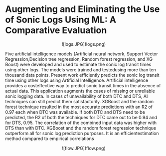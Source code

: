 # Augmenting and Eliminating the Use of Sonic Logs Using ML: A Comparative Evaluation

<p align="center">
![logs.JPG](logs.png)
</p>

Five artificial intelligence models (Artificial neural network, Support Vector Regression,Decision tree regression, Random forest regression, and XG Boost) were developed and used to estimate the sonic log transit times using other logs.  The models were trained and testedusing more than ten thousand data points.  Present work efficiently predicts the sonic log transit time using other logs using Artificial Intelligence.  Artificial intelligence provides a costeffective way to predict sonic transit times in the absence of actual data. This application augments the cases of missing or unreliable sonic logging data. In cases of unavailability of both DTC and DTS, AI techniques can still predict them satisfactorily. XGBoost and the random forest technique resulted in the most accurate predictions with an R2 of 0.97 each when DTC was available. If both DTC and DTS need to be predicted, the R2 of both the techniques for DTC came out to be 0.94 and for DTS, 0.95. The correlation of the combined input data was higher with DTS than with DTC. XGBoost and the random forest regression technique outperform all for sonic log prediction purposes. It is an efficientestimation method compared to empirical correlations

<p align="center">
![flow.JPG](flow.png)
</p>
